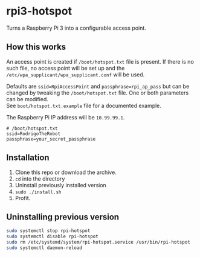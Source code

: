 # rpi3-hotspot

Turns a Raspberry Pi 3 into a configurable access point.

## How this works

An access point is created if `/boot/hotspot.txt` file is present. If there is no such file, no access point will be set up and the `/etc/wpa_supplicant/wpa_supplicant.conf` will be used.

Defaults are `ssid=RpiAccessPoint` and `passphrase=rpi_ap_pass` but can be changed by tweaking the `/boot/hotspot.txt` file. One or both parameters can be modified.  
See `boot/hotspot.txt.example` file for a documented example.

The Raspberry Pi IP address will be `10.99.99.1`.

```
# /boot/hotspot.txt
ssid=RodrigoTheRobot
passphrase=your_secret_passphrase
```

## Installation

1. Clone this repo or download the archive.
2. `cd` into the directory
3. Uninstall previously installed version
4. `sudo ./install.sh`
5. Profit.

## Uninstalling previous version

```bash
sudo systemctl stop rpi-hotspot
sudo systemctl disable rpi-hotspot
sudo rm /etc/systemd/system/rpi-hotspot.service /usr/bin/rpi-hotspot
sudo systemctl daemon-reload
```
